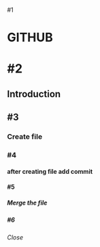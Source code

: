 #1 <H1> GITHUB <H1>
#2 <H2> Introduction <H2>
#3 <H3> Create file <H3>
#4 <H4> after creating file add commit <H4>
#5 <H5> Merge the file <H5>
#6 <H6> Close <H6>
